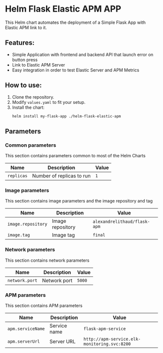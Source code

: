 # Helm Flask Elastic APM APP

This Helm chart automates the deployment of a Simple Flask App with Elastic APM link to it.

## Features:
- Simple Application with frontend and backend API that launch error on button press
- Link to Elastic APM Server
- Easy integration in order to test Elastic Server and APM Metrics

## How to use:
1. Clone the repository.
2. Modify `values.yaml` to fit your setup.
3. Install the chart: 
   ```bash
   helm install my-flask-app ./helm-flask-elastic-apm

## Parameters

### Common parameters

This section contains parameters common to most of the Helm Charts

| Name       | Description               | Value |
| ---------- | ------------------------- | ----- |
| `replicas` | Number of replicas to run | `1`   |

### Image parameters

This section contains image parameters and
the image repository and tag

| Name               | Description      | Value                        |
| ------------------ | ---------------- | ---------------------------- |
| `image.repository` | Image repository | `alexandrelithaud/flask-apm` |
| `image.tag`        | Image tag        | `final`                      |

### Network parameters

This section contains network parameters

| Name           | Description  | Value  |
| -------------- | ------------ | ------ |
| `network.port` | Network port | `5000` |

### APM parameters

This section contains APM parameters

| Name              | Description  | Value                                        |
| ----------------- | ------------ | -------------------------------------------- |
| `apm.serviceName` | Service name | `flask-apm-service`                          |
| `apm.serverUrl`   | Server URL   | `http://apm-service.elk-monitoring.svc:8200` |
